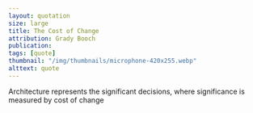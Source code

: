 ```yaml
---
layout: quotation
size: large
title: The Cost of Change
attribution: Grady Booch
publication:
tags: [quote]
thumbnail: "/img/thumbnails/microphone-420x255.webp"
alttext: quote
---
```


Architecture represents the significant decisions, where significance is measured
by cost of change
